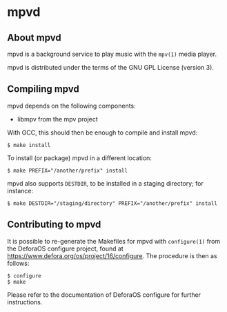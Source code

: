 mpvd
====

About mpvd
-------------

mpvd is a background service to play music with the `mpv(1)` media player.

mpvd is distributed under the terms of the GNU GPL License (version 3).


Compiling mpvd
--------------

mpvd depends on the following components:

 * libmpv from the mpv project

With GCC, this should then be enough to compile and install mpvd:

    $ make install

To install (or package) mpvd in a different location:

    $ make PREFIX="/another/prefix" install

mpvd also supports `DESTDIR`, to be installed in a staging directory; for
instance:

    $ make DESTDIR="/staging/directory" PREFIX="/another/prefix" install


Contributing to mpvd
--------------------

It is possible to re-generate the Makefiles for mpvd with `configure(1)`
from the DeforaOS configure project, found at
<https://www.defora.org/os/project/16/configure>. The procedure is then as
follows:

    $ configure
    $ make

Please refer to the documentation of DeforaOS configure for further
instructions.
